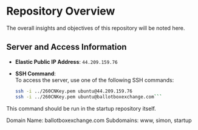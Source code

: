 # Repository Overview

The overall insights and objectives of this repository will be noted here.

## Server and Access Information

- **Elastic Public IP Address**: `44.209.159.76`

- **SSH Command**:  
  To access the server, use one of the following SSH commands:
  ```bash
  ssh -i ../260CNKey.pem ubuntu@44.209.159.76
  ssh -i ../260CNKey.pem ubuntu@ballotboxexchange.com```

This command should be run in the startup repository itself.

Domain Name: ballotboxexchange.com
Subdomains: www, simon, startup
